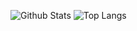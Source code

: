 ![Github Stats](https://github-readme-stats.vercel.app/api?username=segmentational&count_private=true&show_icons=false&include_all_commits=true&hide=stars,prs,issues)
![Top Langs](https://github-readme-stats.vercel.app/api/top-langs/?username=segmentational&langs_count=1)
